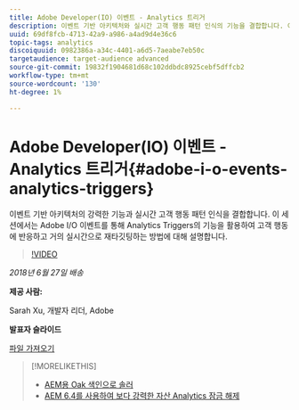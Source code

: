 ```yaml
---
title: Adobe Developer(IO) 이벤트 - Analytics 트리거
description: 이벤트 기반 아키텍처와 실시간 고객 행동 패턴 인식의 기능을 결합합니다. 이 세션에서는 Adobe Developer (Adobe I/O) 이벤트를 통해 Analytics Triggers의 기능을 활용하여 고객 행동에 반응하고 거의 실시간으로 다시 타겟팅하는 방법을 설명합니다.
uuid: 69df8fcb-4713-42a9-a986-a4ad9d4e36c6
topic-tags: analytics
discoiquuid: 0982386a-a34c-4401-a6d5-7aeabe7eb50c
targetaudience: target-audience advanced
source-git-commit: 19832f1904681d68c102ddbdc8925cebf5dffcb2
workflow-type: tm+mt
source-wordcount: '130'
ht-degree: 1%

---
```



# Adobe Developer(IO) 이벤트 - Analytics 트리거{#adobe-i-o-events-analytics-triggers}

이벤트 기반 아키텍처의 강력한 기능과 실시간 고객 행동 패턴 인식을 결합합니다. 이 세션에서는 Adobe I/O 이벤트를 통해 Analytics Triggers의 기능을 활용하여 고객 행동에 반응하고 거의 실시간으로 재타깃팅하는 방법에 대해 설명합니다.

>[!VIDEO](https://video.tv.adobe.com/v/22809/?quality=9)

*2018년 6월 27일 배송*

**제공 사람:**

Sarah Xu, 개발자 리더, Adobe

**발표자 슬라이드**

[파일 가져오기](assets/gems+6+27+18+adobe+io+analytics+triggers.pdf)

<!--
[Get back to the Overview](https://helpx.adobe.com/experience-manager/kt/eseminars/gems/aem-index.html)
-->

>[!MORELIKETHIS]
>
>* [AEM용 Oak 색인으로 솔러](solr-as-an-oak-index-for-aem.md)
>* [AEM 6.4를 사용하여 보다 강력한 자산 Analytics 잠금 해제](https://helpx.adobe.com/experience-manager/kt/eseminars/experience-insider/exp-asset-analytics-64.html)


<!-- this link is broken: >* [Getting the most out of digital interactions with AEM and Analytics](https://helpx.adobe.com/experience-manager/kt/eseminars/ask-the-expert/aem-getting-the-most-out-of-digital-interactions-with-aem-and-analytics.html) 
-->
